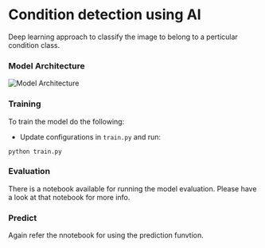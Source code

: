 # Condition detection using AI
Deep learning approach to classify the image to belong to a perticular condition class.

### Model Architecture
![Model Architecture](https://drive.google.com/uc?export=view&id=1T5tcZlk0ZZv5j5iinWiCSLDz01rcxGma)

### Training
To train the model do the following:

* Update configurations in ```train.py``` and run:
```
python train.py
```

### Evaluation
There is a notebook available for running the model evaluation. Please have a look at that notebook for more info.

### Predict
Again refer the nnotebook for using the prediction funvtion.

